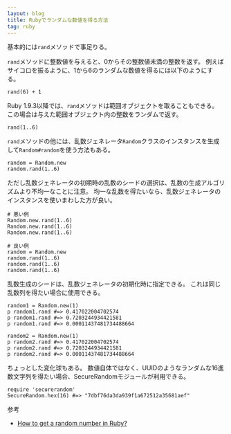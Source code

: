 ```yaml
---
layout: blog
title: Rubyでランダムな数値を得る方法
tag: ruby
---
```




基本的には`rand`メソッドで事足りる。

`rand`メソッドに整数値を与えると、0からその整数値未満の整数を返す。
例えばサイコロを振るように、1から6のランダムな数値を得るには以下のようにする。

~~~~
rand(6) + 1
~~~~

Ruby 1.9.3以降では、`rand`メソッドは範囲オブジェクトを取ることもできる。
この場合は与えた範囲オブジェクト内の整数をランダムで返す。

~~~~
rand(1..6)
~~~~

`rand`メソッドの他には、乱数ジェネレータ`Random`クラスのインスタンスを生成して`Random#random`を使う方法もある。

~~~~
random = Random.new
random.rand(1..6)
~~~~

ただし乱数ジェネレータの初期時の乱数のシードの選択は、乱数の生成アルゴリズムより不均一なことに注意。
均一な乱数を得たいなら、乱数ジェネレータのインスタンスを使いまわした方が良い。

~~~~
# 悪い例
Random.new.rand(1..6)
Random.new.rand(1..6)
Random.new.rand(1..6)

# 良い例
random = Random.new
random.rand(1..6)
random.rand(1..6)
random.rand(1..6)
~~~~

乱数生成のシードは、乱数ジェネレータの初期化時に指定できる。
これは同じ乱数列を得たい場合に使用できる。

~~~~
random1 = Random.new(1)
p random1.rand #=> 0.417022004702574
p random1.rand #=> 0.7203244934421581
p random1.rand #=> 0.00011437481734488664

random2 = Random.new(1)
p random2.rand #=> 0.417022004702574
p random2.rand #=> 0.7203244934421581
p random2.rand #=> 0.00011437481734488664
~~~~

ちょっとした変化球もある。
数値自体ではなく、UUIDのようなランダムな16進数文字列を得たい場合、SecureRandomモジュールが利用できる。

~~~~
require 'securerandom'
SecureRandom.hex(16) #=> "7dbf76da3da939f1a672512a35681aef"
~~~~

参考

- [How to get a random number in Ruby?](http://stackoverflow.com/questions/198460/how-to-get-a-random-number-in-ruby/2773866#2773866)
